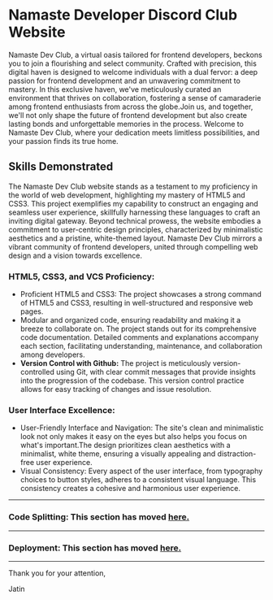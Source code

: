 # Namaste Developer Discord Club Website
Namaste Dev Club, a virtual oasis tailored for frontend developers, beckons you to join a flourishing and select community. Crafted with precision, this digital haven is designed to welcome individuals with a dual fervor: a deep passion for frontend development and an unwavering commitment to mastery. In this exclusive haven, we've meticulously curated an environment that thrives on collaboration, fostering a sense of camaraderie among frontend enthusiasts from across the globe.Join us, and together, we'll not only shape the future of frontend development but also create lasting bonds and unforgettable memories in the process. Welcome to Namaste Dev Club, where your dedication meets limitless possibilities, and your passion finds its true home.

## Skills Demonstrated
The Namaste Dev Club website stands as a testament to my proficiency in the world of web development, highlighting my mastery of HTML5 and CSS3. This project exemplifies my capability to construct an engaging and seamless user experience, skillfully harnessing these languages to craft an inviting digital gateway. Beyond technical prowess, the website embodies a commitment to user-centric design principles, characterized by minimalistic aesthetics and a pristine, white-themed layout. Namaste Dev Club mirrors a vibrant community of frontend developers, united through compelling web design and a vision towards excellence.

### HTML5, CSS3, and VCS Proficiency:
  * Proficient HTML5 and CSS3: The project showcases a strong command of HTML5 and CSS3, resulting in well-structured and responsive web pages.
  * Modular and organized code, ensuring readability and making it a breeze to collaborate on. The project stands out for its comprehensive code documentation. Detailed comments and explanations accompany each section, facilitating understanding, maintenance, and collaboration among developers.
  * __Version Control with Github:__ The project is meticulously version-controlled using Git, with clear commit messages that provide insights into the progression of the codebase. This version control practice allows for easy tracking of changes and issue resolution.

### User Interface Excellence:
  * User-Friendly Interface and Navigation: The site's clean and minimalistic look not only makes it easy on the eyes but also helps you focus on what's important.The design prioritizes clean aesthetics with a minimalist, white theme, ensuring a visually appealing and distraction-free user experience.
  * Visual Consistency: Every aspect of the user interface, from typography choices to button styles, adheres to a consistent visual language. This consistency creates a cohesive and harmonious user experience.
 
---
### Code Splitting: This section has moved [here.](https://facebook.github.io/create-react-app/docs/code-splitting)
---
### Deployment: This section has moved [here.](https://create-react-app.dev/docs/deployment/)
---
Thank you for your attention,

Jatin
